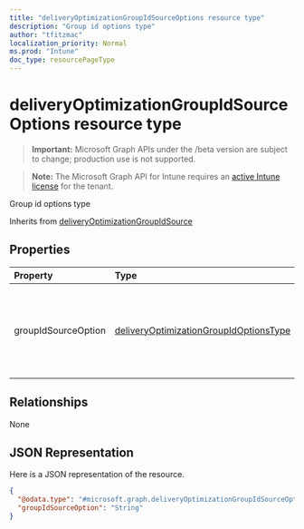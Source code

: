 ```yaml
---
title: "deliveryOptimizationGroupIdSourceOptions resource type"
description: "Group id options type"
author: "tfitzmac"
localization_priority: Normal
ms.prod: "Intune"
doc_type: resourcePageType
---
```


# deliveryOptimizationGroupIdSourceOptions resource type

> **Important:** Microsoft Graph APIs under the /beta version are subject to change; production use is not supported.

> **Note:** The Microsoft Graph API for Intune requires an [active Intune license](https://go.microsoft.com/fwlink/?linkid=839381) for the tenant.

Group id options type


Inherits from [deliveryOptimizationGroupIdSource](../resources/intune-deviceconfig-deliveryoptimizationgroupidsource.md)

## Properties
|Property|Type|Description|
|:---|:---|:---|
|groupIdSourceOption|[deliveryOptimizationGroupIdOptionsType](../resources/intune-deviceconfig-deliveryoptimizationgroupidoptionstype.md)|Set this policy to restrict peer selection to a specific source. Possible values are: `notConfigured`, `adSite`, `authenticatedDomainSid`, `dhcpUserOption`, `dnsSuffix`.|

## Relationships
None

## JSON Representation
Here is a JSON representation of the resource.
<!-- {
  "blockType": "resource",
  "@odata.type": "microsoft.graph.deliveryOptimizationGroupIdSourceOptions"
}
-->
``` json
{
  "@odata.type": "#microsoft.graph.deliveryOptimizationGroupIdSourceOptions",
  "groupIdSourceOption": "String"
}
```




